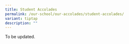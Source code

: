 ```yaml
---
title: Student Accolades
permalink: /our-school/our-accolades/student-accolades/
variant: tiptap
description: ""
---
```

<p>To be updated.</p>
